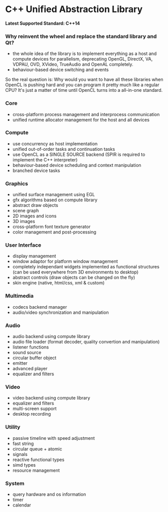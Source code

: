 # C++ Unified Abstraction Library #

**Latest Supported Standard: C++14**

### Why reinvent the wheel and replace the standard library and Qt? ###
- the whole idea of the library is to implement everything as a host and compute devices for parallelism, deprecating OpenGL, DirectX, VA, VDPAU, OVD, XVideo, TrueAudio and OpenAL completely.
- behaviour-based device switching and events

So the real question is: Why would you want to have all these libraries when OpenCL is pushing hard and you can program it pretty much like a regular CPU? It's just a matter of time until OpenCL turns into a all-in-one standard.


### Core ###
- cross-platform process management and interprocess communication
- unified runtime allocator management for the host and all devices

### Compute ###
- use concurrency as host implementation
- unified out-of-order tasks and continuation tasks
- use OpenCL as a SINGLE SOURCE backend (SPIR is required to implement the C++ interpreter)
- behaviour-based device scheduling and context manipulation
- branched device tasks

### Graphics ###
- unified surface management using EGL
- gfx algorithms based on compute library
- abstract draw objects
- scene graph
- 2D images and icons
- 3D images
- cross-platform font texture generator
- color management and post-processing

### User Interface ###
- display management
- window adaptor for platform window management
- completely independant widgets implemented as functional structures (can be used everywhere from 3D environments to desktop)
- abstract controls (draw objects can be changed on the fly)
- skin engine (native, html/css, xml & custom)

### Multimedia ###
- codecs backend manager
- audio/video synchronization and manipulation

### Audio ###
- audio backend using compute library
- audio file loader (format decoder, quality convertion and manipulation)
- listener functions
- sound source
- circular buffer object
- emitter
- advanced player
- equalizer and filters

### Video ###
- video backend using compute library
- equalizer and filters
- multi-screen support
- desktop recording

### Utility ###
- passive timeline with speed adjustment
- fast string
- circular queue + atomic
- signals
- reactive functional types
- simd types
- resource management

### System ###
- query hardware and os information
- timer
- calendar